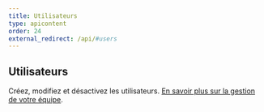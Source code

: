 ```yaml
---
title: Utilisateurs
type: apicontent
order: 24
external_redirect: /api/#users
---
```


## Utilisateurs
Créez, modifiez et désactivez les utilisateurs. [En savoir plus sur la gestion de votre équipe][1].

[1]: /account_management/team
